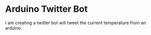 # Arduino Twitter Bot
 
 I am creating a twitter bot will tweet the current temperature from an arduino.
